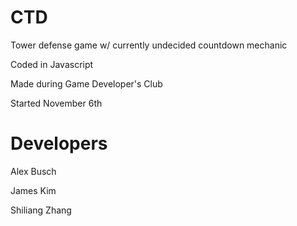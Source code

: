 CTD
===

Tower defense game w/ currently undecided countdown mechanic

Coded in Javascript

Made during Game Developer's Club

Started November 6th

Developers
==========

Alex Busch

James Kim

Shiliang Zhang


